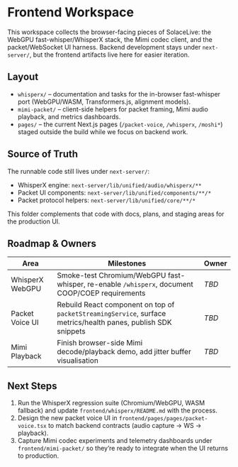 # Frontend Workspace

This workspace collects the browser-facing pieces of SolaceLive: the WebGPU fast-whisper/WhisperX stack, the Mimi codec client, and the packet/WebSocket UI harness. Backend development stays under `next-server/`, but the frontend artifacts live here for easier iteration.

## Layout

- `whisperx/` – documentation and tasks for the in-browser fast-whisper port (WebGPU/WASM, Transformers.js, alignment models).
- `mimi-packet/` – client-side helpers for packet framing, Mimi audio playback, and metrics dashboards.
- `pages/` – the current Next.js pages (`/packet-voice`, `/whisperx`, `/moshi*`) staged outside the build while we focus on backend work.

## Source of Truth

The runnable code still lives under `next-server/`:

- WhisperX engine: `next-server/lib/unified/audio/whisperx/**`
- Packet UI components: `next-server/lib/unified/components/**/*`
- Packet protocol helpers: `next-server/lib/unified/core/**/*`

This folder complements that code with docs, plans, and staging areas for the production UI.

## Roadmap & Owners

| Area | Milestones | Owner |
| --- | --- | --- |
| WhisperX WebGPU | Smoke-test Chromium/WebGPU fast-whisper, re-enable `/whisperx`, document COOP/COEP requirements | _TBD_ |
| Packet Voice UI | Rebuild React component on top of `packetStreamingService`, surface metrics/health panes, publish SDK snippets | _TBD_ |
| Mimi Playback | Finish browser-side Mimi decode/playback demo, add jitter buffer visualisation | _TBD_ |

## Next Steps

1. Run the WhisperX regression suite (Chromium/WebGPU, WASM fallback) and update `frontend/whisperx/README.md` with the process.
2. Design the new packet voice UI in `frontend/pages/pages/packet-voice.tsx` to match backend contracts (audio capture → WS → playback).
3. Capture Mimi codec experiments and telemetry dashboards under `frontend/mimi-packet/` so they’re ready to integrate when the UI returns to production.
